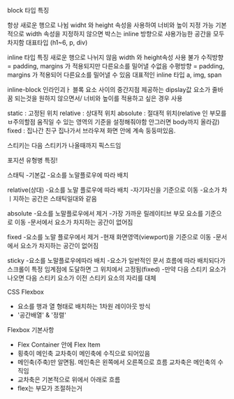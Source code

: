 block 타입 특징

항상 새로운 행으로 나뉨
widht 와 height 속성을 사용하여 너비와 높이 지정 가능
기본적으로 width 속성을 지정하지 않으면 박스는 inline 방향으로 샤용가능한 공간을 모두 차지함
대표타입 (h1~6, p, div)

inline 타입 특징
새로운 행으로 나뉘지 않음
width 와 height속성 사용 불가
수직방향 = padding, margins 가 적용되지만 다른요소를 밀어낼 수없음
수평방향 = padding, margins 가 적용되어 다른요소를 밀어낼 수 있음
대표적인 inline 타입
a, img, span

inline-block
인라인괴ㅏ 블록 요소 사이의 중간지점 제공하는 dipslay값
요소가 줄바꿈 되는것을 원하지 않으면서/ 너비와 높이를 적용하고 싶은 경우 사용



static : 고정된 위치
relative : 상대적 위치
absolute : 절대적 위치(relative 인 부모를 ㅂ주의할점 움직일 수 있는 영역의 기준을 설정해줘야함 안그러면 body까지 올라감)
fixed : 집나간 친구 집나가서 브라우져 화면 안에 계속 둥둥떠있음.

스티키는 다음 스티키가 나올때까지 픽스드임

포지션 유형병 특징!

스태틱 
-기본값
-요소를 노말플로우에 따라 배치

relative(상대)
-요소를 노말 플로우에 따라 배치
-자기자신을 기준으로 이동
-요소가 차ㅣ지하는 공간은 스태틱일대와 같음

absolute
-요소를 노말플로우에서 제거
-가장 가까운 릴레이티브 부모 요소를 기준으로 이동
-문서에서 요소가 차지하는 공간이 없어짐

fixed
-요소를 노말 플로우에서 제거
-현재 화면영역(viewport)을 기준으로 이동
-문서에서 요소가 차지하는 공간이 없어짐

sticky
-요소를 노말플로우에따라 배치
-요소가 일반적인 문서 흐름에 따라 배치되다가 스크롤이 특정 임계점에 도달하면 그 위치에서 고정됨(fixed)
-만약 다음 스티키 요소가 나오면 다음 스티키 요소가 이전 스티키 요소의 자리를 대체


CSS Flexbox
- 요소를 행과 열 형태로 배치하는 1차원 레이아웃 방식
- '공간배열' & '정렬'
  
Flexbox 기본사항
- Flex Container 안에 Flex Item
- 횡축이 메인축 교차축이 메인축에 수직으로 되어있음
- 메인축(주축)만 알면됨. 메인축은 왼쪽에서 오른쪽으로 흐름 교차축은 메인축의 수직임
- 교차축은 기본적으로 위에서 아래로 흐름
- flex는 부모가 조절하는거